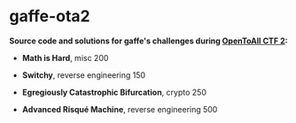# gaffe-ota2

**Source code and solutions for gaffe's challenges during [OpenToAll CTF 2](http://ctf2.opentoall.net/):**

* **Math is Hard**, misc 200

* **Switchy**, reverse engineering 150

* **Egregiously Catastrophic Bifurcation**, crypto 250

* **Advanced Risqué Machine**, reverse engineering 500
